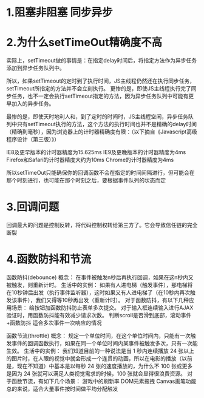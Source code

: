 # 1.阻塞非阻塞 同步异步

# 2.为什么setTimeOut精确度不高
实际上，setTimeout做的事情是：在指定delay时间后，将指定方法作为异步任务添加到异步任务队列中。

所以，如果setTimeout的定时到了执行时间，JS主线程仍然还在执行同步任务，setTimeout所指定的方法并不会立刻执行。
更惨的是，即使JS主线程执行完了同步任务，也不一定会执行setTimeout指定的方法，因为异步任务队列中可能有更早加入的异步任务。

最惨的是，即使天时地利人和，到了定时的时间时，JS主线程空闲，异步任务队列中只有setTimeout执行的方法，这个方法的执行时间也并不是精确的delay时间（精确到毫秒），因为浏览器上的计时器精确度有限：（以下摘自《Javascript高级程序设计（第三版）》）

IE8及更早版本的计时器精度为15.625ms
IE9及更晚版本的计时器精度为4ms
Firefox和Safari的计时器精度大约为10ms
Chrome的计时器精度为4ms

所以setTimeOut只能确保你的回调函数不会在指定的时间间隔进行，但可能会在那个时刻进行，也可能在那个时刻之后，要根据事件队列的状态而定

# 3.回调问题
回调最大的问题是控制反转，将代码控制权转给第三方了。它会导致信任链的完全断裂

# 4.函数防抖和节流
函数防抖(debounce)
概念： 在事件被触发n秒后再执行回调，如果在这n秒内又被触发，则重新计时。
生活中的实例： 如果有人进电梯（触发事件），那电梯将在10秒钟后出发（执行事件监听器），这时如果又有人进电梯了（在10秒内再次触发该事件），我们又得等10秒再出发（重新计时）。
对于函数防抖，有以下几种应用场景：
给按钮加函数防抖防止表单多次提交。
对于输入框连续输入进行AJAX验证时，用函数防抖能有效减少请求次数。
判断scroll是否滑到底部，滚动事件+函数防抖
适合多次事件一次响应的情况


函数节流(throttle)
概念： 规定一个单位时间，在这个单位时间内，只能有一次触发事件的回调函数执行，如果在同一个单位时间内某事件被触发多次，只有一次能生效。
生活中的实例： 我们知道目前的一种说法是当 1 秒内连续播放 24 张以上的图片时，在人眼的视觉中就会形成一个连贯的动画，所以在电影的播放（以前是，现在不知道）中基本是以每秒 24 张的速度播放的，为什么不 100 张或更多是因为 24 张就可以满足人类视觉需求的时候，100 张就会显得很浪费资源。
对于函数节流，有如下几个场景：
游戏中的刷新率
DOM元素拖拽
Canvas画笔功能
总的来说，适合大量事件按时间做平均分配触发

